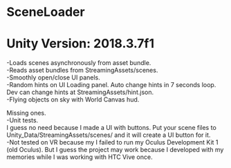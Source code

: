# SceneLoader
# Unity Version: 2018.3.7f1

-Loads scenes asynchronously from asset bundle.<br>
-Reads asset bundles from StreamingAssets/scenes.<br>
-Smoothly open/close UI panels.<br>
-Random hints on UI Loading panel. Auto change hints in 7 seconds loop. Dev can change hints at StreamingAssets/hint.json.<br>
-Flying objects on sky with World Canvas hud.
<br>

Missing ones.<br>
-Unit tests.<br> I guess no need because I made a UI with buttons. Put your scene files to Unity_Data/StreamingAssets/scenes/ and it will create a UI button for it.<br>
-Not tested on VR because my I failed to run my Oculus Development Kit 1 (old Oculus). But I guess the project may work because I developed with my memories while I was working with HTC Vive once.
